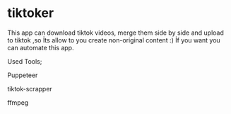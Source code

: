 # tiktoker
This app can download tiktok videos, merge them side by side and upload  to tiktok ,so İts allow to you create non-original content :)
İf you want you can automate this app.

Used Tools;

Puppeteer

tiktok-scrapper

ffmpeg
